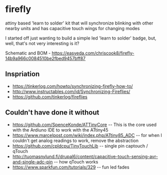 # firefly
attiny based 'learn to solder' kit that will synchronize blinking with other nearby units and has capacitive touch wings for changing modes

I started off just wanting to build a simple led 'learn to solder' badge, but, well, that's not very interesting is it?

Schematic and BOM - https://easyeda.com/chriscook8/firefly-14b9a966c0084510be2fbed9457bff87

## Inspriation
* https://tinkerlog.com/howto/synchronizing-firefly-how-to/
* http://www.instructables.com/id/Synchronizing-Fireflies/
* https://github.com/tinkerlog/fireflies

## Couldn't have done it without
* https://github.com/SpenceKonde/ATTinyCore -- This is the core used with the Ardiuno IDE to work with the ATtiny45
* https://www.marcelpost.com/wiki/index.php/ATtiny85_ADC --  for when I couldn't get analog readings to work, remove the abstraction
* https://github.com/cpldcpu/TinyTouchLib -- single pin captouch / qTouch
* http://tuomasnylund.fi/drupal6/content/capacitive-touch-sensing-avr-and-single-adc-pin -- how qTouch works
* https://www.sparkfun.com/tutorials/329 -- fun led fades
